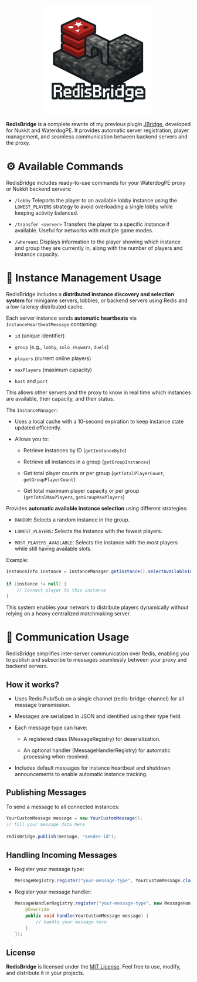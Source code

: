 <p align="center">
  <img src="/assets/logo.png" alt="fsmgo logo" width="300"/>
</p>

**RedisBridge** is a complete rewrite of my previous plugin [JBridge](https://github.com/JossArchived/JBridge), developed for Nukkit and WaterdogPE. It provides automatic server registration, player management, and seamless communication between backend servers and the proxy.

# ⚙️ Available Commands
RedisBridge includes ready-to-use commands for your WaterdogPE proxy or Nukkit backend servers:

- `/lobby`
Teleports the player to an available lobby instance using the `LOWEST_PLAYERS` strategy to avoid overloading a single lobby while keeping activity balanced.

- `/transfer <server>`
Transfers the player to a specific instance if available. Useful for networks with multiple game modes.

- `/whereami`
Displays information to the player showing which instance and group they are currently in, along with the number of players and instance capacity.

# 📡 Instance Management Usage
RedisBridge includes a **distributed instance discovery and selection system** for minigame servers, lobbies, or backend servers using Redis and a low-latency distributed cache.

Each server instance sends **automatic heartbeats** via `InstanceHeartbeatMessage` containing:

- `id` (unique identifier)

- `group` (e.g., `lobby`, `solo_skywars`, `duels`)

- `players` (current online players)

- `maxPlayers` (maximum capacity)

- `host` and `port`

This allows other servers and the proxy to know in real time which instances are available, their capacity, and their status.

The `InstanceManager`:

- Uses a local cache with a 10-second expiration to keep instance state updated efficiently.

- Allows you to:

  - Retrieve instances by ID (`getInstanceById`)

  - Retrieve all instances in a group (`getGroupInstances`)

  - Get total player counts or per group (`getTotalPlayerCount`, `getGroupPlayerCount`)

  - Get total maximum player capacity or per group (`getTotalMaxPlayers`, `getGroupMaxPlayers`)

Provides **automatic available instance selection** using different strategies:

- `RANDOM`: Selects a random instance in the group.

- `LOWEST_PLAYERS`: Selects the instance with the fewest players.

- `MOST_PLAYERS_AVAILABLE`: Selects the instance with the most players while still having available slots.

Example:

```java
InstanceInfo instance = InstanceManager.getInstance().selectAvailableInstance("lobby", InstanceManager.SelectionStrategy.LOWEST_PLAYERS);

if (instance != null) {
    // Connect player to this instance
}
```

This system enables your network to distribute players dynamically without relying on a heavy centralized matchmaking server.

# 🚀 Communication Usage
RedisBridge simplifies inter-server communication over Redis, enabling you to publish and subscribe to messages seamlessly between your proxy and backend servers.

## How it works?
- Uses Redis Pub/Sub on a single channel (redis-bridge-channel) for all message transmission.

- Messages are serialized in JSON and identified using their type field.

- Each message type can have:

    - A registered class (MessageRegistry) for deserialization.

    - An optional handler (MessageHandlerRegistry) for automatic processing when received.

- Includes default messages for instance heartbeat and shutdown announcements to enable automatic instance tracking.

## Publishing Messages
To send a message to all connected instances:
```java
YourCustomMessage message = new YourCustomMessage();
// fill your message data here

redisBridge.publish(message, "sender-id");
```

## Handling Incoming Messages
- Register your message type:
    ```java
    MessageRegistry.register("your-message-type", YourCustomMessage.class);
    ```
- Register your message handler:
    ```java
    MessageHandlerRegistry.register("your-message-type", new MessageHandler<YourCustomMessage>() {
        @Override
        public void handle(YourCustomMessage message) {
            // handle your message here
        }
    });
    ```

## License
**RedisBridge** is licensed under the [MIT License](./LICENSE). Feel free to use, modify, and distribute it in your projects.
